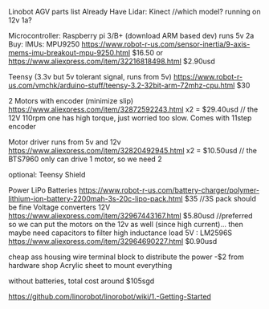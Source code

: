 Linobot AGV parts list
Already Have
Lidar: Kinect
//which model? running on 12v 1a?

Microcontroller: Raspberry pi 3/B+ (download ARM based dev)
runs 5v 2a
Buy:
IMUs: MPU9250
https://www.robot-r-us.com/sensor-inertia/9-axis-mems-imu-breakout-mpu-9250.html $16.50 or
https://www.aliexpress.com/item/32216818498.html $2.90usd

Teensy (3.3v but 5v tolerant signal, runs from 5v)
https://www.robot-r-us.com/vmchk/arduino-stuff/teensy-3.2-32bit-arm-72mhz-cpu.html $30

2 Motors with encoder (minimize slip)
https://www.aliexpress.com/item/32872592243.html x2 = $29.40usd
// the 12V 110rpm one has high torque, just worried too slow. Comes with 11step encoder

Motor driver runs from 5v and 12v
https://www.aliexpress.com/item/32820492945.html x2 = $10.50usd
// the BTS7960 only can drive 1 motor, so we need 2

optional: Teensy Shield

Power
LiPo Batteries
https://www.robot-r-us.com/battery-charger/polymer-lithium-ion-battery-2200mah-3s-20c-lipo-pack.html $35
 //3S pack should be fine
Voltage converters
12V
https://www.aliexpress.com/item/32967443167.html $5.80usd //preferred so we can put the motors on the 12v as well (since high current)... then maybe need capacitors to filter high inductance load
5V : LM2596S
https://www.aliexpress.com/item/32964690227.html $0.90usd

cheap ass housing wire terminal block to distribute the power -$2 from hardware shop
Acrylic sheet to mount everything 

without batteries, total cost around $105sgd

https://github.com/linorobot/linorobot/wiki/1.-Getting-Started
